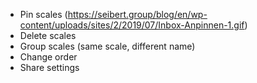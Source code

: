 - Pin scales (https://seibert.group/blog/en/wp-content/uploads/sites/2/2019/07/Inbox-Anpinnen-1.gif)
- Delete scales
- Group scales (same scale, different name)
- Change order
- Share settings
